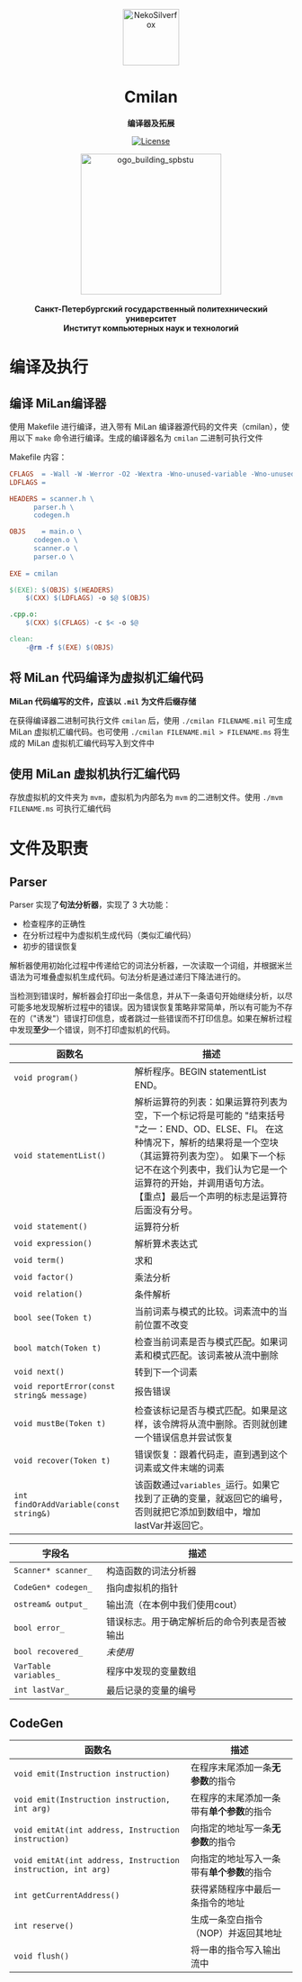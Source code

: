 <p align="center">
 <img width="100px" src="https://raw.githubusercontent.com/NekoSilverFox/NekoSilverfox/403ab045b7d9adeaaf8186c451af7243f5d8f46d/icons/silverfox.svg" align="center" alt="NekoSilverfox" />
 <h1 align="center">Cmilan</h1>
 <p align="center"><b>编译器及拓展</b></p>
</p>


<div align=center>


[![License](https://img.shields.io/badge/license-Apache%202.0-brightgreen)](LICENSE)


<div align=left>
<!-- 顶部至此截止 -->




<!-- SPbSTU  -->

 <p align="center">
  <img width="250px" src="https://github.com/NekoSilverFox/NekoSilverfox/blob/master/icons/logo_building_spbstu.png?raw=true" align="center" alt="ogo_building_spbstu" />
  </br>
  </br>
  <b><b>Санкт-Петербургский государственный политехнический университет</b></br></b>
  <b>Институт компьютерных наук и технологий</b>
 </p>
 <p align="center"></p>

</p>

<div align=left>
<!-- SPbSTU 最后一行 -->


# 编译及执行

## 编译 MiLan编译器

使用 Makefile 进行编译，进入带有 MiLan 编译器源代码的文件夹（cmilan），使用以下 `make` 命令进行编译。生成的编译器名为 `cmilan` 二进制可执行文件



Makefile 内容：

```makefile
CFLAGS	= -Wall -W -Werror -O2 -Wextra -Wno-unused-variable -Wno-unused-parameter -Wno-unused-function -Wno-unused-private-field -Wno-unused-label
LDFLAGS	=

HEADERS	= scanner.h \
	  parser.h \
	  codegen.h

OBJS	= main.o \
	  codegen.o \
	  scanner.o \
	  parser.o \
	  
EXE	= cmilan

$(EXE): $(OBJS) $(HEADERS)
	$(CXX) $(LDFLAGS) -o $@ $(OBJS)

.cpp.o:
	$(CXX) $(CFLAGS) -c $< -o $@

clean:
	-@rm -f $(EXE) $(OBJS)


```



## 将 MiLan 代码编译为虚拟机汇编代码

**MiLan 代码编写的文件，应该以 `.mil` 为文件后缀存储**

在获得编译器二进制可执行文件 `cmilan` 后，使用 `./cmilan FILENAME.mil` 可生成 MiLan 虚拟机汇编代码。也可使用 `./cmilan FILENAME.mil > FILENAME.ms` 将生成的 MiLan 虚拟机汇编代码写入到文件中



## 使用 MiLan 虚拟机执行汇编代码

存放虚拟机的文件夹为 `mvm`，虚拟机为内部名为 `mvm` 的二进制文件。使用 `./mvm FILENAME.ms` 可执行汇编代码






# 文件及职责



## Parser

Parser 实现了**句法分析器**，实现了 3 大功能：

- 检查程序的正确性
- 在分析过程中为虚拟机生成代码（类似汇编代码）
- 初步的错误恢复

解析器使用初始化过程中传递给它的词法分析器，一次读取一个词组，并根据米兰语法为可堆叠虚拟机生成代码。句法分析是通过递归下降法进行的。

当检测到错误时，解析器会打印出一条信息，并从下一条语句开始继续分析，以尽可能多地发现解析过程中的错误。因为错误恢复策略非常简单，所以有可能为不存在的（"诱发"）错误打印信息，或者跳过一些错误而不打印信息。如果在解析过程中发现**至少**一个错误，则不打印虚拟机的代码。



| 函数名                                    | 描述                                                         |
| ----------------------------------------- | ------------------------------------------------------------ |
| `void program()`                          | 解析程序。BEGIN statementList END。                          |
| `void statementList()`                    | 解析运算符的列表：如果运算符列表为空，下一个标记将是可能的 "结束括号 "之一：END、OD、ELSE、FI。 在这种情况下，解析的结果将是一个空块（其运算符列表为空）。 如果下一个标记不在这个列表中，我们认为它是一个运算符的开始，并调用语句方法。 【重点】最后一个声明的标志是运算符后面没有分号。 |
| `void statement()`                        | 运算符分析                                                   |
| `void expression()`                       | 解析算术表达式                                               |
| `void term()`                             | 求和                                                         |
| `void factor()`                           | 乘法分析                                                     |
| `void relation()`                         | 条件解析                                                     |
| `bool see(Token t)`                       | 当前词素与模式的比较。词素流中的当前位置不改变               |
| `bool match(Token t)`                     | 检查当前词素是否与模式匹配。如果词素和模式匹配。该词素被从流中删除 |
| `void next()`                             | 转到下一个词素                                               |
| `void reportError(const string& message)` | 报告错误                                                     |
| `void mustBe(Token t)`                    | 检查该标记是否与模式匹配。如果是这样，该令牌将从流中删除。否则就创建一个错误信息并尝试恢复 |
| `void recover(Token t)`                   | 错误恢复：跟着代码走，直到遇到这个词素或文件末端的词素       |
| `int findOrAddVariable(const string&)`    | 该函数通过`variables_`运行。如果它找到了正确的变量，就返回它的编号，否则就把它添加到数组中，增加lastVar并返回它。 |



| 字段名              | 描述                                         |
| ------------------- | -------------------------------------------- |
| `Scanner* scanner_`   | 构造函数的词法分析器                         |
| `CodeGen* codegen_`   | 指向虚拟机的指针                             |
| `ostream& output_`    | 输出流（在本例中我们使用cout）               |
| `bool error_`         | 错误标志。用于确定解析后的命令列表是否被输出 |
| `bool recovered_`     | *未使用*                                     |
| `VarTable variables_` | 程序中发现的变量数组                         |
| `int lastVar_`        | 最后记录的变量的编号                         |



## CodeGen

| 函数名                                                       | 描述                                       |
| ------------------------------------------------------------ | ------------------------------------------ |
| `void emit(Instruction instruction)`                         | 在程序末尾添加一条**无参数**的指令         |
| `void emit(Instruction instruction, int arg)`                | 在程序的末尾添加一条带有**单个参数**的指令 |
| `void emitAt(int address, Instruction instruction)`          | 向指定的地址写一条**无参数**的指令         |
| `void emitAt(int address, Instruction instruction, int arg)` | 向指定的地址写入一条带有**单个参数**的指令 |
| `int getCurrentAddress()`                                    | 获得紧随程序中最后一条指令的地址           |
| `int reserve()`                                              | 生成一条空白指令（NOP）并返回其地址        |
| `void flush()`                                               | 将一串的指令写入输出流中                   |

